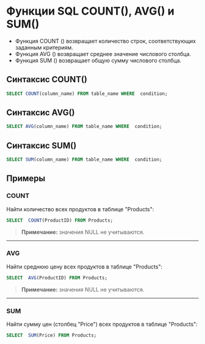 # Функции SQL COUNT(), AVG() и SUM()

* Функция COUNT () возвращает количество строк, соответствующих заданным критериям.
* Функция AVG () возвращает среднее значение числового столбца.
* Функция SUM () возвращает общую сумму числового столбца.

## Синтаксис COUNT()

``` SQL
SELECT COUNT(column_name) FROM table_name WHERE  condition;
```

## Синтаксис AVG()

``` SQL
SELECT AVG(column_name) FROM table_name WHERE  condition;
```

## Синтаксис SUM()

``` SQL
SELECT SUM(column_name) FROM table_name WHERE  condition;
```

## Примеры
### COUNT
Найти количество всех продуктов в таблице "Products":
``` SQL
SELECT  COUNT(ProductID) FROM Products;
```
> **Примечание:** значения NULL не учитываются.
---

### AVG
Найти среднюю цену всех продуктов в таблице "Products":
``` SQL
SELECT  AVG(ProductID) FROM Products;
```
> **Примечание:** значения NULL не учитываются.
---

### SUM
Найти сумму цен (столбец "Price") всех продуктов в таблице "Products":
``` SQL
SELECT  SUM(Price) FROM Products;
```
